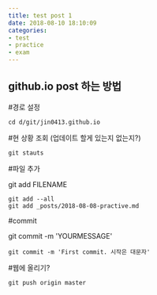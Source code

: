 ```yaml
---
title: test post 1
date: 2018-08-10 18:10:09
categories:
- test
- practice
- exam
---
```


## github.io post 하는 방법

#경로 설정

	cd d/git/jin0413.github.io


#현 상황 조회 (업데이트 할게 있는지 없는지?)

	git stauts

#파일 추가

git add FILENAME

	git add --all
	git add _posts/2018-08-08-practive.md

#commit 

git commit -m 'YOURMESSAGE'

	git commit -m 'First commit. 시작은 대문자'

#웹에 올리기?

	git push origin master
